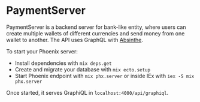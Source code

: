 # PaymentServer

PaymentServer is a backend server for bank-like entity, where users can create multiple wallets of different currencies and send money from one wallet to another.
The API uses GraphQL with [Absinthe](https://github.com/absinthe-graphql/absinthe).

To start your Phoenix server:

  * Install dependencies with `mix deps.get`
  * Create and migrate your database with `mix ecto.setup`
  * Start Phoenix endpoint with `mix phx.server` or inside IEx with `iex -S mix phx.server`

Once started, it serves GraphiQL  in `localhost:4000/api/graphiql`.
